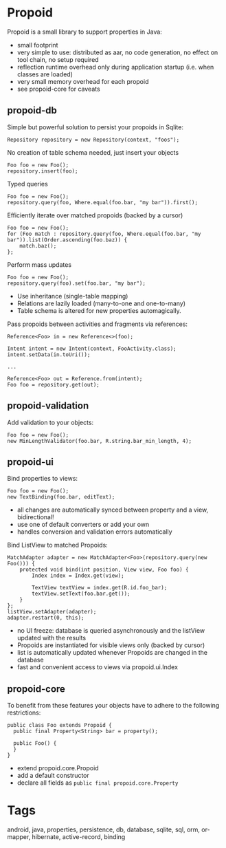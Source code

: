 Propoid
=======

Propoid is a small library to support properties in Java:

- small footprint
- very simple to use: distributed as aar, no code generation, no effect on tool chain, no setup required
- reflection runtime overhead only during application startup (i.e. when classes are loaded)
- very small memory overhead for each propoid
- see propoid-core for caveats

propoid-db
----------

Simple but powerful solution to persist your propoids in Sqlite:

    Repository repository = new Repository(context, "foos");

No creation of table schema needed, just insert your objects

    Foo foo = new Foo();
    repository.insert(foo);

Typed queries

    Foo foo = new Foo();
    repository.query(foo, Where.equal(foo.bar, "my bar")).first();

Efficiently iterate over matched propoids (backed by a cursor)

    Foo foo = new Foo();
    for (Foo match : repository.query(foo, Where.equal(foo.bar, "my bar")).list(Order.ascending(foo.baz)) {
        match.baz();
    };

Perform mass updates

    Foo foo = new Foo();
    repository.query(foo).set(foo.bar, "my bar");

- Use inheritance (single-table mapping)
- Relations are lazily loaded (many-to-one and one-to-many)
- Table schema is altered for new properties automagically.

Pass propoids between activities and fragments via references:

    Reference<Foo> in = new Reference<>(foo);

    Intent intent = new Intent(context, FooActivity.class);
    intent.setData(in.toUri());

    ...

    Reference<Foo> out = Reference.from(intent);
    Foo foo = repository.get(out);

propoid-validation
------------------

Add validation to your objects:

    Foo foo = new Foo();
    new MinLengthValidator(foo.bar, R.string.bar_min_length, 4);

propoid-ui
----------

Bind properties to views:

    Foo foo = new Foo();
    new TextBinding(foo.bar, editText);

- all changes are automatically synced between property and a view, bidirectional!
- use one of default converters or add your own
- handles conversion and validation errors automatically
 
Bind ListView to matched Propoids:

    MatchAdapter adapter = new MatchAdapter<Foo>(repository.query(new Foo())) {
        protected void bind(int position, View view, Foo foo) {
            Index index = Index.get(view);
            
            TextView textView = index.get(R.id.foo_bar);
            textView.setText(foo.bar.get());
        }
    };
    listView.setAdapter(adapter);
    adapter.restart(0, this);

- no UI freeze: database is queried asynchronously and the listView updated with the results
- Propoids are instantiated for visible views only (backed by cursor)
- list is automatically updated whenever Propoids are changed in the database
- fast and convenient access to views via propoid.ui.Index

propoid-core
------------

To benefit from these features your objects have to adhere to the following restrictions:

    public class Foo extends Propoid {
      public final Property<String> bar = property();

      public Foo() {
      }
    }

- extend propoid.core.Propoid
- add a default constructor
- declare all fields as `public final propoid.core.Property`

Tags
====

android, java, properties, persistence, db, database, sqlite, sql, orm, or-mapper, hibernate, active-record, binding


